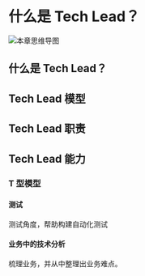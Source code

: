 # 什么是 Tech Lead？

![本章思维导图](images/ch2-mindset.jpg)

## 什么是 Tech Lead？

## Tech Lead 模型


## Tech Lead 职责


## Tech Lead 能力

### T 型模型

#### 测试

测试角度，帮助构建自动化测试

#### 业务中的技术分析

梳理业务，并从中整理出业务难点。

